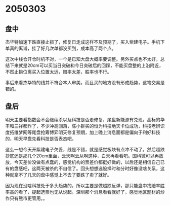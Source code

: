 # 2050303

## 盘中

杰华特加速下跌直接止损了，修复日走成这样不及预期了，买入紫建电子。手机下单真的离谱，挂了好几次单都没买到，成本高了两个点。

这次中线仓开仓时机不对，一个是已知大盘大概率要调整。另外买点也不太好，总结下来就是20cm可以买当日突破和今日突破后的回踩，不能买盘整的上沿附近，不然止损位离买入位置太远，赔率太差，胜率也不行。

事后来看杰华特的线并不符合本人审美，而且买的地方没有形成趋势，这笔交易是错的。

## 盘后

明天主要看指数会不会继续杀以及科技是否走修复，尾盘新能源有兑现，高标的华丰和三祥都炸了，不少冲高回落，陈小群买的恒为科技地天卡位成功，科技老辨识度拓维梦网等尾盘抢筹博弈明天修复预期，加上晚上消息面都是偏向于利好科技的，明天早盘先看科技是否表态吧。

这么一想今天开紫建电子欠妥，线是不错，就是感觉板块有点冲不动了。然后超跌抄底还是那几个20cm里面，云天啊云从啊这种，白天再看看吧。国科微可以再放放，今天差价没做有点蠢的，感觉机构的票差价都挺好做的，以后还是相信自己已有的盘感吧，这两天被杀的不自信了。回头想想选股择时和分时好像没啥关系，这种就拿不了几天的盘中感觉上不去了要跌了卖了就好。

因为现在没啥科技处于多头趋势的，所以主要是做超跌反弹，那只能盘中找赔率胜率高的看了，提起选票也无从说起。深圳那个消息看看就好了，感觉地区题材的炒作只有熊市更管用。。
